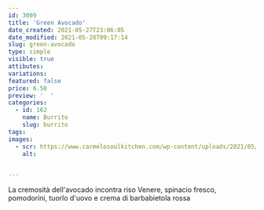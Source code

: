 ```yaml
---
id: 3009
title: 'Green Avocado'
date_created: 2021-05-27T23:06:05
date_modified: 2021-05-28T09:17:14
slug: green-avocado
type: simple
visible: true
attibutes: 
variations:
featured: false
price: 6.50
preview: '  '
categories: 
  - id: 162
    name: Burrito
    slug: burrito
tags: 
images: 
  - scr: https://www.carmelosoulkitchen.com/wp-content/uploads/2021/05/GREEN-AVOCADO-fs8.png
    alt: 


---
```


<p>La cremosità dell'avocado incontra riso Venere, spinacio fresco, pomodorini, tuorlo d'uovo e crema di barbabietola rossa</p>

